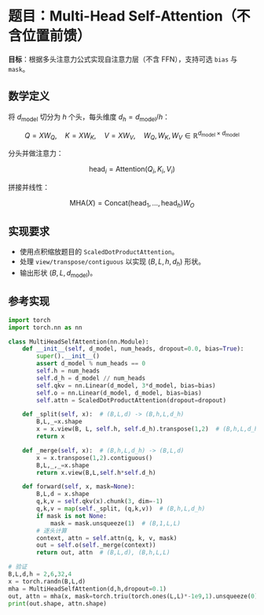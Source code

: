 # 题目：Multi-Head Self-Attention（不含位置前馈）

**目标**：根据多头注意力公式实现自注意力层（不含 FFN），支持可选 `bias` 与 `mask`。

## 数学定义

将 $d_\text{model}$ 切分为 $h$ 个头，每头维度 $d_h = d_\text{model}/h$：

$$
Q = XW_Q,\quad K = XW_K,\quad V = XW_V,\quad W_Q,W_K,W_V \in \mathbb{R}^{d_\text{model}\times d_\text{model}}
$$

分头并做注意力：

$$
\mathrm{head}_i = \mathrm{Attention}(Q_i,K_i,V_i)
$$

拼接并线性：

$$
\mathrm{MHA}(X)=\mathrm{Concat}(\mathrm{head}_1,\dots,\mathrm{head}_h)W_O
$$

## 实现要求

- 使用点积缩放题目的 `ScaledDotProductAttention`。
- 处理 `view/transpose/contiguous` 以实现 $(B,L,h,d_h)$ 形状。
- 输出形状 $(B,L,d_\text{model})$。

## 参考实现

```python
import torch
import torch.nn as nn

class MultiHeadSelfAttention(nn.Module):
    def __init__(self, d_model, num_heads, dropout=0.0, bias=True):
        super().__init__()
        assert d_model % num_heads == 0
        self.h = num_heads
        self.d_h = d_model // num_heads
        self.qkv = nn.Linear(d_model, 3*d_model, bias=bias)
        self.o = nn.Linear(d_model, d_model, bias=bias)
        self.attn = ScaledDotProductAttention(dropout=dropout)

    def _split(self, x):  # (B,L,d) -> (B,h,L,d_h)
        B,L,_=x.shape
        x = x.view(B, L, self.h, self.d_h).transpose(1,2)  # (B,h,L,d_h)
        return x

    def _merge(self, x):  # (B,h,L,d_h) -> (B,L,d)
        x = x.transpose(1,2).contiguous()
        B,L,_,_=x.shape
        return x.view(B,L,self.h*self.d_h)

    def forward(self, x, mask=None):
        B,L,d = x.shape
        q,k,v = self.qkv(x).chunk(3, dim=-1)
        q,k,v = map(self._split, (q,k,v))  # (B,h,L,d_h)
        if mask is not None:
            mask = mask.unsqueeze(1)  # (B,1,L,L)
        # 逐头计算
        context, attn = self.attn(q, k, v, mask)
        out = self.o(self._merge(context))
        return out, attn  # (B,L,d), (B,h,L,L)

# 验证
B,L,d,h = 2,6,32,4
x = torch.randn(B,L,d)
mha = MultiHeadSelfAttention(d,h,dropout=0.1)
out, attn = mha(x, mask=torch.triu(torch.ones(L,L)*-1e9,1).unsqueeze(0))
print(out.shape, attn.shape)
```

